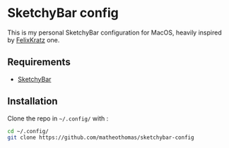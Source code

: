 # SketchyBar config

This is my personal SketchyBar configuration for MacOS, heavily inspired by [FelixKratz](https://github.com/FelixKratz/SketchyBar) one.

## Requirements
- [SketchyBar](https://github.com/FelixKratz/SketchyBar) 

## Installation
Clone the repo in `~/.config/` with :
```bash
cd ~/.config/
git clone https://github.com/matheothomas/sketchybar-config
```

